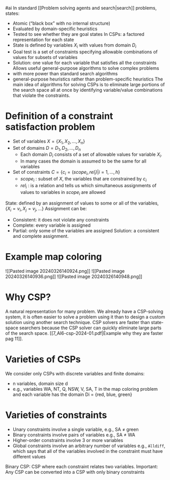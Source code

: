 #ai 
In standard [[Problem solving agents and search|search]] problems, states: 
* Atomic (“black box” with no internal structure) 
* Evaluated by domain-specific heuristics
* Tested to see whether they are goal states 
In CSPs: a factored representation for each state  
* State is defined by variables $X_i$ with values from domain $D_i$
* Goal test is a set of constraints specifying allowable combinations of values for subsets of variables
* Solution: one value for each variable that satisfies all the constraints
Allows useful general-purpose algorithms to solve complex problems
* with more power than standard search algorithms
* general-purpose heuristics rather than problem-specific heuristics
The main idea of algorithms for solving CSPs is to eliminate large portions of the search space all at once by identifying variable/value combinations that violate the constraints.

# Definition of a constraint satisfaction problem
* Set of variables $X = \{X_1,X_2,\dots,X_n\}$ 
* Set of domains $D = {D_1,D_2,\dots,D_n}$ 
	* Each domain $D_i$ consists of a set of allowable values for variable $X_i$.
	* In many cases the domain is assumed to be the same for all variables
* Set of constraints $C = \{ c_i =(scope_i , rel_i ) | i=1,\dots,h\}$
	* $scope_i$ : subset of $X$, the variables that are constrained by $c_i$
	* $rel_i$ : is a relation and tells us which simultaneous assignments of values to variables in $scope_i$ are allowed

State: defined by an assignment of values to some or all of the variables, $\{X_i = v_i, X_j = v_j , \dots\}$ 
Assignment can be:
* Consistent: it does not violate any constraints
* Complete: every variable is assigned
* Partial: only some of the variables are assigned
Solution: a consistent and complete assignment.

# Example map coloring
![[Pasted image 20240326140924.png]]
![[Pasted image 20240326140936.png]]
![[Pasted image 20240326140948.png]]
# Why CSP? 
A natural representation for many problem. We already have a CSP-solving system, it is often easier to solve a problem using it than to design a custom solution using another search technique.
CSP solvers are faster than state-space searchers because the CSP solver can quickly eliminate large parts of the search space.
[[7_AI6-csp-2024-01.pdf|Example why they are faster pag 11]].

# Varieties of CSPs
We consider only CSPs with discrete variables and finite domains: 
* n variables, domain size d
* e.g., variables WA, NT, Q, NSW, V, SA, T in the map coloring problem and each variable has the domain Di = {red, blue, green}
# Varieties of constraints 
* Unary constraints involve a single variable, e.g., SA ≠ green
* Binary constraints involve pairs of variables e.g., SA ≠ WA
* Higher-order constraints involve 3 or more variables
* Global constraints involve an arbitrary number of variables e.g., `Alldiff`, which says that all of the variables involved in the constraint must have different values

Binary CSP: CSP where each constraint relates two variables. 
Important: Any CSP can be converted into a CSP with only binary constraints
